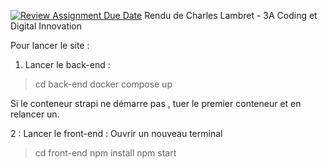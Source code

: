 [![Review Assignment Due Date](https://classroom.github.com/assets/deadline-readme-button-24ddc0f5d75046c5622901739e7c5dd533143b0c8e959d652212380cedb1ea36.svg)](https://classroom.github.com/a/Vk1Ku7WR)
Rendu de Charles Lambret - 3A Coding et Digital Innovation

Pour lancer le site : 
1. Lancer le back-end :

> cd back-end 
> docker compose up 

Si le conteneur strapi ne démarre pas , tuer le premier conteneur et en relancer un. 

2 : Lancer le front-end : 
Ouvrir un nouveau terminal 

> cd front-end 
> npm install 
> npm start 
